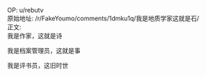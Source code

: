 
OP: u/rebutv  
原始地址: /r/FakeYoumo/comments/1dmku1q/我是地质学家这就是石/  
正文:  
我是作家，这就是诗

我是档案管理员，这就是事

我是评书员，这旧时世
